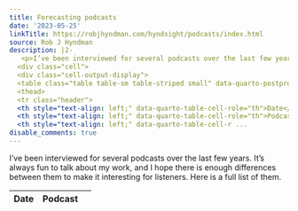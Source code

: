```yaml
---
title: Forecasting podcasts
date: '2023-05-25'
linkTitle: https://robjhyndman.com/hyndsight/podcasts/index.html
source: Rob J Hyndman
description: |2-
   <p>I’ve been interviewed for several podcasts over the last few years. It’s always fun to talk about my work, and I hope there is enough differences between them to make it interesting for listeners. Here is a full list of them.</p>
  <div class="cell">
  <div class="cell-output-display">
  <table class="table table-sm table-striped small" data-quarto-postprocess="true">
  <thead>
  <tr class="header">
  <th style="text-align: left;" data-quarto-table-cell-role="th">Date</th>
  <th style="text-align: left;" data-quarto-table-cell-role="th">Podcast</th>
  <th style="text-align: left;" data-quarto-table-cell-r ...
disable_comments: true
---
```

 <p>I’ve been interviewed for several podcasts over the last few years. It’s always fun to talk about my work, and I hope there is enough differences between them to make it interesting for listeners. Here is a full list of them.</p>
<div class="cell">
<div class="cell-output-display">
<table class="table table-sm table-striped small" data-quarto-postprocess="true">
<thead>
<tr class="header">
<th style="text-align: left;" data-quarto-table-cell-role="th">Date</th>
<th style="text-align: left;" data-quarto-table-cell-role="th">Podcast</th>
<th style="text-align: left;" data-quarto-table-cell-r ...